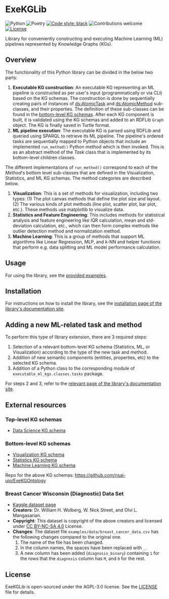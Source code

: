 # ExeKGLib

![Python](https://img.shields.io/badge/python-v3.8+-blue.svg)
![Poetry](https://img.shields.io/badge/poetry-v1.2.2-blue)
[![Code style: black][black-badge]][black]
![Contributions welcome](https://img.shields.io/badge/contributions-welcome-orange.svg)
[![License](https://img.shields.io/badge/license-AGPL%203.0-blue)](https://www.gnu.org/licenses/agpl-3.0.en.html)

Library for conveniently constructing and executing Machine Learning (ML) pipelines represented by Knowledge Graphs (KGs).

## Overview
The functionality of this Python library can be divided in the below two parts:
1. **Executable KG construction**: An executable KG representing an ML pipeline is constructed as per user's input (programmatically or via CLI) based on the KG schemas. The construction is done by sequentially creating pairs of instances of [ds:AtomicTask](https://nsai-uio.github.io/ExeKGOntology/OnToology/ds_exeKGOntology.ttl/documentation/index-en.html#AtomicTask) and [ds:AtomicMethod](https://nsai-uio.github.io/ExeKGOntology/OnToology/ds_exeKGOntology.ttl/documentation/index-en.html#AtomicMethod) sub-classes, and their properties. The definition of these sub-classes can be found in the [bottom-level KG schemas](#bottom-level-kg-schemas). After each KG component is built, it is validated using the KG schemas and added to an RDFLib `Graph` object. The KG is finally saved in Turtle format.
2. **ML pipeline execution**: The executable KG is parsed using RDFLib and queried using SPARQL to retrieve its ML pipeline. The pipeline's ordered tasks are sequentially mapped to Python objects that include an implemented `run_method()` Python method which is then invoked. This is as an abstract method of the _Task_ class that is implemented by its bottom-level children classes.

The different implementations of `run_method()` correspond to each of the _Method_'s bottom level sub-classes that are defined in the Visualization, Statistics, and ML KG schemas. The method categories are described below.
1. **Visualization**: This is a set of methods for visualization, including two types: (1) The plot canvas methods that define the plot size and layout. (2) The various kinds of plot methods (line plot, scatter plot, bar plot, etc.). These methods use matplotlib to visualize data.
2. **Statistics and Feature Engineering**: This includes methods for statistical analysis and feature engineering like IQR calculation, mean and std-deviation calculation, etc., which can then form complex methods like outlier detection method and normalization method.
3. **Machine Learning**: This is a group of methods that support ML algorithms like Linear Regression, MLP, and k-NN and helper functions that perform e.g. data splitting and ML model performance calculation.

## Usage
For using the library, see the [provided examples](executable_ml_kgs/examples/).

## Installation
For instructions on how to install the library, see the [installation page of the library's documentation site](https://boschresearch.github.io/ExeKGLib/installation/).

## Adding a new ML-related task and method
To perform this type of library extension, there are 3 required steps:
1. Selection of a relevant bottom-level KG schema (Statistics, ML, or Visualization) according to the type of the new task and method.
2. Addition of new semantic components (entities, properties, etc) to the selected KG schema.
3. Addition of a Python class to the corresponding module of `executable_ml_kgs.classes.tasks` package.

For steps 2 and 3, refer to the [relevant page of the library's documentation site](https://boschresearch.github.io/ExeKGLib/adding-new-task-and-method/).

## External resources
### Top-level KG schemas
- [Data Science KG schema](https://w3id.org/def/exekg-ds)

### Bottom-level KG schemas
- [Visualization KG schema](https://w3id.org/def/exekg-visu)
- [Statistics KG schema](https://w3id.org/def/exekg-stats)
- [Machine Learning KG schema](https://w3id.org/def/exekg-ml)

Repo for the above KG schemas: https://github.com/nsai-uio/ExeKGOntology

### Breast Cancer Wisconsin (Diagnostic) Data Set
- [Kaggle dataset page](https://www.kaggle.com/datasets/uciml/breast-cancer-wisconsin-data)
- **Creators**: Dr. William H. Wolberg, W. Nick Street, and Olvi L. Mangasarian.
- **Copyright**: This dataset is copyright of the above creators and licensed under [CC BY-NC-SA 4.0](https://creativecommons.org/licenses/by-nc-sa/4.0/) License.
- **Changes**: The dataset file `examples/data/breast_cancer_data.csv` has the following changes compared to the original one.
  1. The name of the file has been changed.
  2. In the column names, the spaces have been replaced with `_`.
  3. A new column has been added (`diagnosis_binary`) containing `1` for the rows that the `diagnosis` column has `M`, and `0` for the rest.

## License

ExeKGLib is open-sourced under the AGPL-3.0 license. See the
[LICENSE](LICENSE.md) file for details.

<!-- URLs -->
[black-badge]: https://img.shields.io/badge/code%20style-black-000000.svg
[black]: https://github.com/psf/black
[ci-badge]: https://github.com/boschresearch/ExeKGLib/actions/workflows/ci.yaml/badge.svg
[ci]: https://github.com/boschresearch/ExeKGLib/actions/workflows/ci.yaml
[docs-badge]: https://img.shields.io/badge/docs-gh--pages-inactive
[docs]: https://github.com/boschresearch/ExeKGLib/tree/gh-pages
[license-badge]: https://img.shields.io/badge/License-All%20rights%20reserved-informational
[license-url]: https://pages.github.boschdevcloud.com/bcai-internal//latest/license
[pre-commit-badge]: https://img.shields.io/badge/pre--commit-enabled-brightgreen?logo=pre-commit&logoColor=white
[pre-commit]: https://github.com/pre-commit/pre-commit
